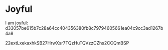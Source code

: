 # Joyful

I am joyful: d33057be615b7c28a64cc404356380fb8c79794605661ea04c9cc3ad1267b4a8


22extLxekaxhkSB27HrwXsr7TQzHuTQVzzCZhs2CCQmBSP